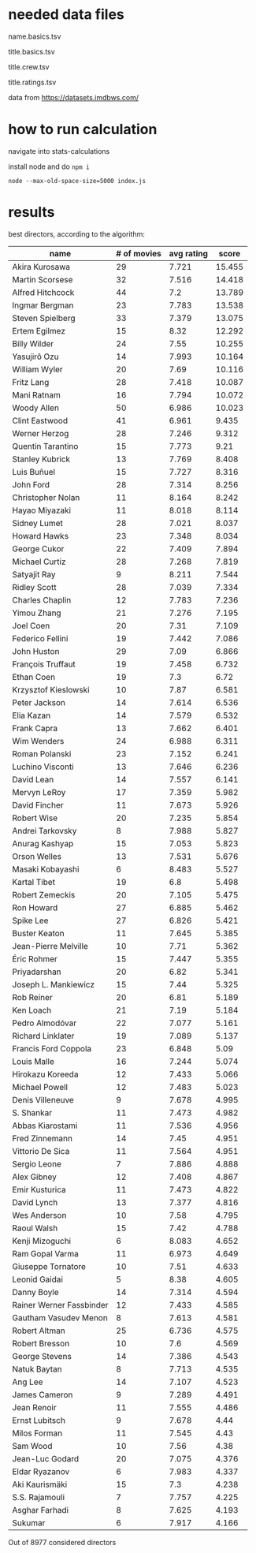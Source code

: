 # needed data files

name.basics.tsv

title.basics.tsv

title.crew.tsv

title.ratings.tsv

data from https://datasets.imdbws.com/

# how to run calculation

navigate into stats-calculations

install node and do ``npm i``

``node --max-old-space-size=5000 index.js`` 

# results

best directors, according to the algorithm: 

name| # of movies| avg rating| score
--- | --- | --- | --- 
Akira Kurosawa| 29| 7.721| 15.455
Martin Scorsese| 32| 7.516| 14.418
Alfred Hitchcock| 44| 7.2| 13.789
Ingmar Bergman| 23| 7.783| 13.538
Steven Spielberg| 33| 7.379| 13.075
Ertem Egilmez| 15| 8.32| 12.292
Billy Wilder| 24| 7.55| 10.255
Yasujirô Ozu| 14| 7.993| 10.164
William Wyler| 20| 7.69| 10.116
Fritz Lang| 28| 7.418| 10.087
Mani Ratnam| 16| 7.794| 10.072
Woody Allen| 50| 6.986| 10.023
Clint Eastwood| 41| 6.961| 9.435
Werner Herzog| 28| 7.246| 9.312
Quentin Tarantino| 15| 7.773| 9.21
Stanley Kubrick| 13| 7.769| 8.408
Luis Buñuel| 15| 7.727| 8.316
John Ford| 28| 7.314| 8.256
Christopher Nolan| 11| 8.164| 8.242
Hayao Miyazaki| 11| 8.018| 8.114
Sidney Lumet| 28| 7.021| 8.037
Howard Hawks| 23| 7.348| 8.034
George Cukor| 22| 7.409| 7.894
Michael Curtiz| 28| 7.268| 7.819
Satyajit Ray| 9| 8.211| 7.544
Ridley Scott| 28| 7.039| 7.334
Charles Chaplin| 12| 7.783| 7.236
Yimou Zhang| 21| 7.276| 7.195
Joel Coen| 20| 7.31| 7.109
Federico Fellini| 19| 7.442| 7.086
John Huston| 29| 7.09| 6.866
François Truffaut| 19| 7.458| 6.732
Ethan Coen| 19| 7.3| 6.72
Krzysztof Kieslowski| 10| 7.87| 6.581
Peter Jackson| 14| 7.614| 6.536
Elia Kazan| 14| 7.579| 6.532
Frank Capra| 13| 7.662| 6.401
Wim Wenders| 24| 6.988| 6.311
Roman Polanski| 23| 7.152| 6.241
Luchino Visconti| 13| 7.646| 6.236
David Lean| 14| 7.557| 6.141
Mervyn LeRoy| 17| 7.359| 5.982
David Fincher| 11| 7.673| 5.926
Robert Wise| 20| 7.235| 5.854
Andrei Tarkovsky| 8| 7.988| 5.827
Anurag Kashyap| 15| 7.053| 5.823
Orson Welles| 13| 7.531| 5.676
Masaki Kobayashi| 6| 8.483| 5.527
Kartal Tibet| 19| 6.8| 5.498
Robert Zemeckis| 20| 7.105| 5.475
Ron Howard| 27| 6.885| 5.462
Spike Lee| 27| 6.826| 5.421
Buster Keaton| 11| 7.645| 5.385
Jean-Pierre Melville| 10| 7.71| 5.362
Éric Rohmer| 15| 7.447| 5.355
Priyadarshan| 20| 6.82| 5.341
Joseph L. Mankiewicz| 15| 7.44| 5.325
Rob Reiner| 20| 6.81| 5.189
Ken Loach| 21| 7.19| 5.184
Pedro Almodóvar| 22| 7.077| 5.161
Richard Linklater| 19| 7.089| 5.137
Francis Ford Coppola| 23| 6.848| 5.09
Louis Malle| 16| 7.244| 5.074
Hirokazu Koreeda| 12| 7.433| 5.066
Michael Powell| 12| 7.483| 5.023
Denis Villeneuve| 9| 7.678| 4.995
S. Shankar| 11| 7.473| 4.982
Abbas Kiarostami| 11| 7.536| 4.956
Fred Zinnemann| 14| 7.45| 4.951
Vittorio De Sica| 11| 7.564| 4.951
Sergio Leone| 7| 7.886| 4.888
Alex Gibney| 12| 7.408| 4.867
Emir Kusturica| 11| 7.473| 4.822
David Lynch| 13| 7.377| 4.816
Wes Anderson| 10| 7.58| 4.795
Raoul Walsh| 15| 7.42| 4.788
Kenji Mizoguchi| 6| 8.083| 4.652
Ram Gopal Varma| 11| 6.973| 4.649
Giuseppe Tornatore| 10| 7.51| 4.633
Leonid Gaidai| 5| 8.38| 4.605
Danny Boyle| 14| 7.314| 4.594
Rainer Werner Fassbinder| 12| 7.433| 4.585
Gautham Vasudev Menon| 8| 7.613| 4.581
Robert Altman| 25| 6.736| 4.575
Robert Bresson| 10| 7.6| 4.569
George Stevens| 14| 7.386| 4.543
Natuk Baytan| 8| 7.713| 4.535
Ang Lee| 14| 7.107| 4.523
James Cameron| 9| 7.289| 4.491
Jean Renoir| 11| 7.555| 4.486
Ernst Lubitsch| 9| 7.678| 4.44
Milos Forman| 11| 7.545| 4.43
Sam Wood| 10| 7.56| 4.38
Jean-Luc Godard| 20| 7.075| 4.376
Eldar Ryazanov| 6| 7.983| 4.337
Aki Kaurismäki| 15| 7.3| 4.238
S.S. Rajamouli| 7| 7.757| 4.225
Asghar Farhadi| 8| 7.625| 4.193
Sukumar| 6| 7.917| 4.166

Out of 8977 considered directors